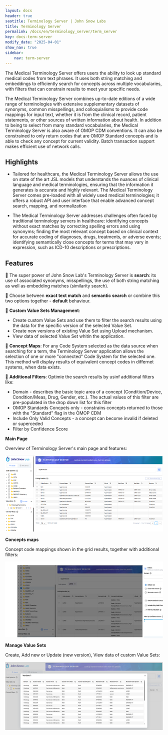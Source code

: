 ```yaml
---
layout: docs
header: true
seotitle: Terminology Server | John Snow Labs
title: Terminology Server 
permalink: /docs/en/terminology_server/term_server
key: docs-term-server
modify_date: "2025-04-01"
show_nav: true
sidebar:
    nav: term-server
---
```


The Medical Terminology Server offers users the ability to look up standard medical codes from text phrases. It uses both string matching and embeddings to efficiently search for concepts across multiple vocabularies, with filters that can constrain results to meet your specific needs. 

The Medical Terminology Server combines up-to-date editions of a wide range of terminologies with extensive supplementary datasets of synonyms, common misspellings, and colloquialisms to provide code mappings for input text, whether it is from the clinical record, patient statements, or other sources of written information about health. In addition to being to select from many standard vocabularies, the Medical Terminology Server is also aware of OMOP CDM conventions. It can also be constrained to only return codes that are OMOP Standard concepts and is able to check any concept for current validity. Batch transaction support makes efficient use of network calls.


## Highlights
* Tailored for healthcare, the Medical Terminology Server allows the use on state of the art JSL models that understands the nuances of clinical language and medical terminologies, ensuring that the information it generates is accurate and highly relevant. The Medical Terminology Server comes pre-loaded with all widely used medical terminologies; it offers a robust API and user interface that enable advanced concept search, mapping, and normalization

* The Medical Terminology Server addresses challenges often faced by traditional terminology servers in healthcare: identifying concepts without exact matches by correcting spelling errors and using synonyms; finding the most relevant concept based on clinical context for accurate coding of diagnoses, drugs, treatments, or adverse events; identifying semantically close concepts for terms that may vary in expression, such as ICD-10 descriptions or prescriptions.


## Features

🚀 The super power of John Snow Lab's Terminology Server is **search**: its use of associated synonyms, misspellings, the use of both string matching as well as embedding matches (similarity search). 

🚀 Choose between **exact text match** and **semantic search** or combine this two options together - **default** behaviour.

🚀 **Custom Value Sets Management**: 
* Create custom Value Sets and use them to filter the search results using the data for the specific version of the selected Value Set.
* Create new versions of existing Value Set using Upload mechanism.
* View data of selected Value Set whitin the application.  

🚀 **Concept Maps**: 
For any Code System selected as the data source when searching for a term, the Terminology Server application allows the selection of one or more "connected" Code System for the selected one.
This method will display results of equivalent concept codes in differnet systems, when data exists.   

🚀 **Additional Filters**:
Optimie the search results by usinf additional filters like: 
* Domain - describes the basic topic area of a concept (Condition/Device, Condition/Meas, Drug, Gender, etc.). The actual values of this filter are pre-populated in the drop down list for this filter
* OMOP Standards Concpets only - constrains concepts returned to those with the "Standard" flag in the OMOP CDM
* Include Only Valid Concepts - a concept can become invalid if deleted or superceded
* Filter by Confidence Score


**Main Page**

Overview of Terminology Server's main page and features:


![Terminology Service by John Snow Labs](/assets/images/TS1.png)


**Concepts maps**

Concept code mappings shown in the grid results, together with additional filters: 

![Terminology Service by John Snow Labs](/assets/images/TS2.png)


**Manage Value Sets**

Create, Add new or Update (new version), View data of custom Value Sets:  

![Terminology Service by John Snow Labs](/assets/images/TS3.png)
